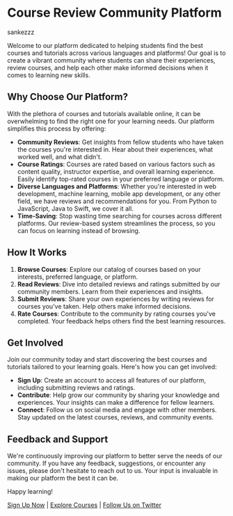 
# Course Review Community Platform

sankezzz

Welcome to our platform dedicated to helping students find the best courses and tutorials across various languages and platforms! Our goal is to create a vibrant community where students can share their experiences, review courses, and help each other make informed decisions when it comes to learning new skills.

## Why Choose Our Platform?

With the plethora of courses and tutorials available online, it can be overwhelming to find the right one for your learning needs. Our platform simplifies this process by offering:

- **Community Reviews**: Get insights from fellow students who have taken the courses you're interested in. Hear about their experiences, what worked well, and what didn't.
- **Course Ratings**: Courses are rated based on various factors such as content quality, instructor expertise, and overall learning experience. Easily identify top-rated courses in your preferred language or platform.
- **Diverse Languages and Platforms**: Whether you're interested in web development, machine learning, mobile app development, or any other field, we have reviews and recommendations for you. From Python to JavaScript, Java to Swift, we cover it all.
- **Time-Saving**: Stop wasting time searching for courses across different platforms. Our review-based system streamlines the process, so you can focus on learning instead of browsing.

## How It Works

1. **Browse Courses**: Explore our catalog of courses based on your interests, preferred language, or platform.
2. **Read Reviews**: Dive into detailed reviews and ratings submitted by our community members. Learn from their experiences and insights.
3. **Submit Reviews**: Share your own experiences by writing reviews for courses you've taken. Help others make informed decisions.
4. **Rate Courses**: Contribute to the community by rating courses you've completed. Your feedback helps others find the best learning resources.

## Get Involved

Join our community today and start discovering the best courses and tutorials tailored to your learning goals. Here's how you can get involved:

- **Sign Up**: Create an account to access all features of our platform, including submitting reviews and ratings.
- **Contribute**: Help grow our community by sharing your knowledge and experiences. Your insights can make a difference for fellow learners.
- **Connect**: Follow us on social media and engage with other members. Stay updated on the latest courses, reviews, and community events.

## Feedback and Support

We're continuously improving our platform to better serve the needs of our community. If you have any feedback, suggestions, or encounter any issues, please don't hesitate to reach out to us. Your input is invaluable in making our platform the best it can be.

Happy learning!

[Sign Up Now](#) | [Explore Courses](#) | [Follow Us on Twitter](#)
